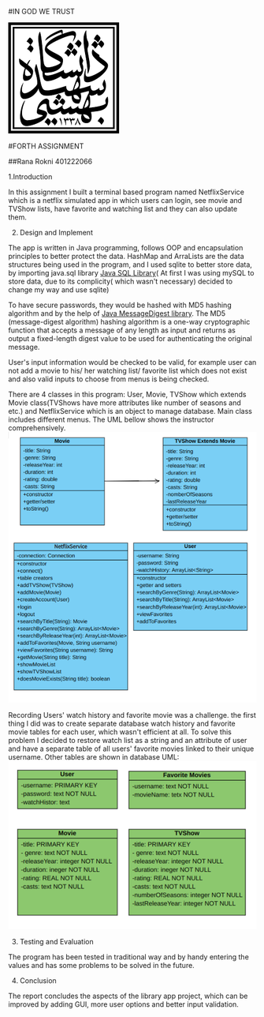 #IN GOD WE TRUST

![logo](Logo.png)

#FORTH ASSIGNMENT

##Rana Rokni 401222066

1.Introduction

In this assignment I built a terminal based program named NetflixService which is a netflix simulated app in which users can login, see movie and TVShow lists, have favorite and watching list and they can also update them.

2. Design and Implement

The app is written in Java programming, follows OOP and encapsulation principles to better protect the data.
HashMap and ArraLists are the data structures being used in the program, and I used sqlite to better store data, by importing java.sql library [Java SQL Library](https://docs.oracle.com/javase/8/docs/api/java/sql/package-summary.html)( At first I was using mySQL to store data, due to its complicity( which wasn't necessary) decided to change my way and use sqlite)


To have secure passwords, they would be hashed with MD5 hashing algorithm and by the help of [Java MessageDigest library](https://docs.oracle.com/javase/7/docs/api/java/security/MessageDigest.html). The MD5 (message-digest algorithm) hashing algorithm is a one-way cryptographic function that accepts a message of any length as input and returns as output a fixed-length digest value to be used for authenticating the original message.

User's input information would be checked to be valid, for example user can not add a movie to his/ her watching list/ favorite list which does not exist and also valid inputs to choose from menus is being checked.

There are 4 classes in this program: User, Movie, TVShow which extends Movie class(TVShows have more attributes like number of seasons and etc.) and NetflixService which is an object to manage database. Main class includes different menus. The UML bellow shows the instructor comprehensively.
![uml](class.png)

Recording Users' watch history and favorite movie was a challenge. the first thing I did was to create separate database watch history and favorite movie tables for each user, which wasn't efficient at all. To solve this problem I decided to restore watch list as a string and an attribute of user and have a separate table of all users' favorite movies linked to their unique username. Other tables are shown in database UML: 
![uml](database.png)

3. Testing and Evaluation

The program has been tested in traditional way and by handy entering the values and has some problems to be solved in the future. 

4. Conclusion

The report concludes the aspects of the library app project, which can be improved by adding GUI, more user options and better input validation.










